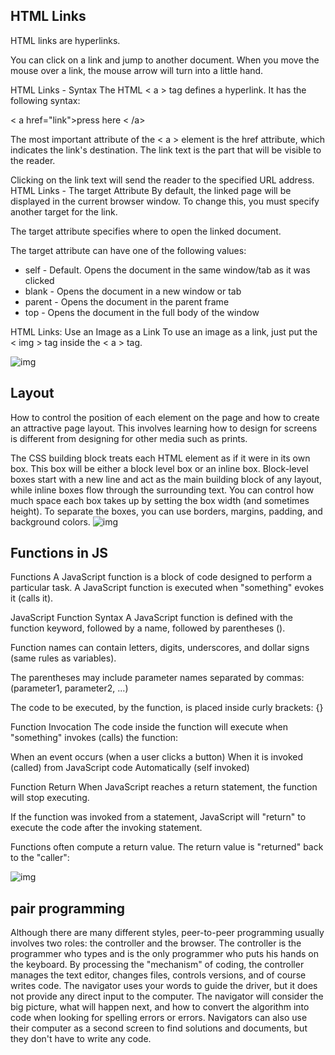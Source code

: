 ## HTML Links
HTML links are hyperlinks.

You can click on a link and jump to another document. When you move the mouse over a link, the mouse arrow will turn into a little hand.

HTML Links - Syntax
The HTML < a > tag defines a hyperlink. It has the following syntax:

< a href="link">press here < /a>

The most important attribute of the < a > element is the href attribute, which indicates the link's destination. The link text is the part that will be visible to the reader.

Clicking on the link text will send the reader to the specified URL address.
HTML Links - The target Attribute
By default, the linked page will be displayed in the current browser window. To change this, you must specify another target for the link.

The target attribute specifies where to open the linked document.

The target attribute can have one of the following values:

* self - Default. Opens the document in the same window/tab as it was clicked
* blank - Opens the document in a new window or tab
* parent - Opens the document in the parent frame
* top - Opens the document in the full body of the window

HTML Links: Use an Image as a Link
To use an image as a link, just put the < img > tag inside the < a > tag.

![img](https://www.tutorialbrain.com/wp-content/uploads/2019/02/Links-in-HTML-1.jpg)

## Layout

How to control the position of each element on the page and how to create an attractive page layout. This involves learning how to design for screens is different from designing for other media such as prints.

The CSS building block treats each HTML element as if it were in its own box. This box will be either a block level box or an inline box. Block-level boxes start with a new line and act as the main building block of any layout, while inline boxes flow through the surrounding text. You can control how much space each box takes up by setting the box width (and sometimes height). To separate the boxes, you can use borders, margins, padding, and background colors.
![img](https://bs-uploads.toptal.io/blackfish-uploads/uploaded_file/file/197755/image-1583190798408-7af80aeb943477b9375814bc95245a4e.png)



## Functions in JS

Functions A JavaScript function is a block of code designed to perform a particular task. A JavaScript function is executed when "something" evokes it (calls it).

JavaScript Function Syntax
A JavaScript function is defined with the function keyword, followed by a name, followed by parentheses ().

Function names can contain letters, digits, underscores, and dollar signs (same rules as variables).

The parentheses may include parameter names separated by commas:
(parameter1, parameter2, ...)

The code to be executed, by the function, is placed inside curly brackets: {}

Function Invocation
The code inside the function will execute when "something" invokes (calls) the function:

When an event occurs (when a user clicks a button)
When it is invoked (called) from JavaScript code
Automatically (self invoked)

Function Return
When JavaScript reaches a return statement, the function will stop executing.

If the function was invoked from a statement, JavaScript will "return" to execute the code after the invoking statement.

Functions often compute a return value. The return value is "returned" back to the "caller":

![img](https://d2h0cx97tjks2p.cloudfront.net/blogs/wp-content/uploads/sites/2/2019/03/JavaScript-function-tutorial.jpg)

## pair programming

Although there are many different styles, peer-to-peer programming usually involves two roles: the controller and the browser. The controller is the programmer who types and is the only programmer who puts his hands on the keyboard. By processing the "mechanism" of coding, the controller manages the text editor, changes files, controls versions, and of course writes code. The navigator uses your words to guide the driver, but it does not provide any direct input to the computer. The navigator will consider the big picture, what will happen next, and how to convert the algorithm into code when looking for spelling errors or errors. Navigators can also use their computer as a second screen to find solutions and documents, but they don't have to write any code.